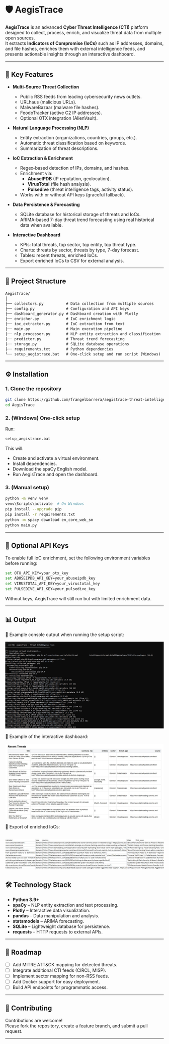 # 🛡️ AegisTrace

**AegisTrace** is an advanced **Cyber Threat Intelligence (CTI)** platform designed to collect, process, enrich, and visualize threat data from multiple open sources.  
It extracts **Indicators of Compromise (IoCs)** such as IP addresses, domains, and file hashes, enriches them with external intelligence feeds, and presents actionable insights through an interactive dashboard.

---

## 🚀 Key Features

- **Multi-Source Threat Collection**
  - Public RSS feeds from leading cybersecurity news outlets.
  - URLhaus (malicious URLs).
  - MalwareBazaar (malware file hashes).
  - FeodoTracker (active C2 IP addresses).
  - Optional OTX integration (AlienVault).

- **Natural Language Processing (NLP)**
  - Entity extraction (organizations, countries, groups, etc.).
  - Automatic threat classification based on keywords.
  - Summarization of threat descriptions.

- **IoC Extraction & Enrichment**
  - Regex-based detection of IPs, domains, and hashes.
  - Enrichment via:
    - **AbuseIPDB** (IP reputation, geolocation).
    - **VirusTotal** (file hash analysis).
    - **Pulsedive** (threat intelligence tags, activity status).
  - Works with or without API keys (graceful fallback).

- **Data Persistence & Forecasting**
  - SQLite database for historical storage of threats and IoCs.
  - ARIMA-based 7-day threat trend forecasting using real historical data when available.

- **Interactive Dashboard**
  - KPIs: total threats, top sector, top entity, top threat type.
  - Charts: threats by sector, threats by type, 7-day forecast.
  - Tables: recent threats, enriched IoCs.
  - Export enriched IoCs to CSV for external analysis.

---

## 📂 Project Structure

```
AegisTrace/
│
├── collectors.py          # Data collection from multiple sources
├── config.py              # Configuration and API keys
├── dashboard_generator.py # Dashboard creation with Plotly
├── enricher.py            # IoC enrichment logic
├── ioc_extractor.py       # IoC extraction from text
├── main.py                # Main execution pipeline
├── nlp_processor.py       # NLP entity extraction and classification
├── predictor.py           # Threat trend forecasting
├── storage.py             # SQLite database operations
├── requirements.txt       # Python dependencies
└── setup_aegistrace.bat   # One-click setup and run script (Windows)
```

---

## ⚙️ Installation

### 1. Clone the repository
```bash
git clone https://github.com/frangelbarrera/aegistrace-threat-intelligence.git
cd AegisTrace
```

### 2. (Windows) One-click setup
Run:
```bash
setup_aegistrace.bat
```
This will:
- Create and activate a virtual environment.
- Install dependencies.
- Download the spaCy English model.
- Run AegisTrace and open the dashboard.

### 3. (Manual setup)
```bash
python -m venv venv
venv\Scripts\activate  # On Windows
pip install --upgrade pip
pip install -r requirements.txt
python -m spacy download en_core_web_sm
python main.py
```

---

## 🔑 Optional API Keys

To enable full IoC enrichment, set the following environment variables before running:

```bash
set OTX_API_KEY=your_otx_key
set ABUSEIPDB_API_KEY=your_abuseipdb_key
set VIRUSTOTAL_API_KEY=your_virustotal_key
set PULSEDIVE_API_KEY=your_pulsedive_key
```

Without keys, AegisTrace will still run but with limited enrichment data.

---

## 📊 Output

📸 Example console output when running the setup script:

![Console Setup](docs/images/Screenshot_2.jpg)  

📸 Example of the interactive dashboard:

![Dashboard Example](docs/images/Screenshot_1.jpg)

📸 Export of enriched IoCs:

![Console Setup](docs/images/Screenshot_3.jpg)
---

## 🛠️ Technology Stack

- **Python 3.9+**
- **spaCy** – NLP entity extraction and text processing.
- **Plotly** – Interactive data visualization.
- **pandas** – Data manipulation and analysis.
- **statsmodels** – ARIMA forecasting.
- **SQLite** – Lightweight database for persistence.
- **requests** – HTTP requests to external APIs.

---

## 📌 Roadmap

- [ ] Add MITRE ATT&CK mapping for detected threats.
- [ ] Integrate additional CTI feeds (CIRCL, MISP).
- [ ] Implement sector mapping for non-RSS feeds.
- [ ] Add Docker support for easy deployment.
- [ ] Build API endpoints for programmatic access.

---


## 🤝 Contributing

Contributions are welcome!  
Please fork the repository, create a feature branch, and submit a pull request.

---




